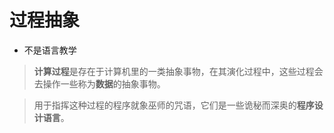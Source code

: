 # 过程抽象

* 不是语言教学


> **计算过程**是存在于计算机里的一类抽象事物，在其演化过程中，这些过程会去操作一些称为**数据**的抽象事物。

> 用于指挥这种过程的程序就象巫师的咒语，它们是一些诡秘而深奥的**程序设计语言**。

